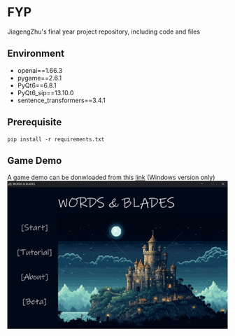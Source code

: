 # FYP
JiagengZhu's final year project repository, including code and files

## Environment

* openai==1.66.3
* pygame==2.6.1
* PyQt6==6.8.1
* PyQt6_sip==13.10.0
* sentence_transformers==3.4.1

## Prerequisite

```shell
pip install -r requirements.txt
```

## Game Demo
A game demo can be donwloaded from this [link](https://drive.google.com/drive/folders/1IYEvQoBPmhyiMbKR5xGz81dVeU88A9yx?usp=sharing) (Windows version only)
![open](open.png)
